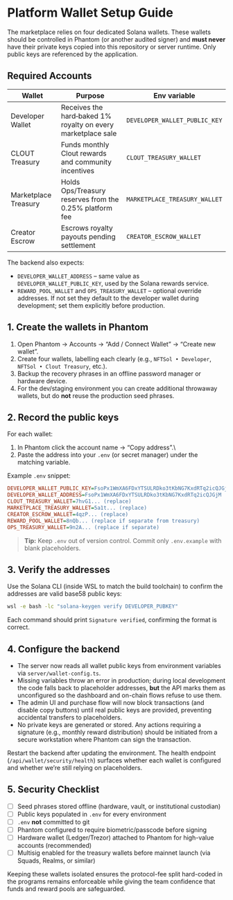 # Platform Wallet Setup Guide

The marketplace relies on four dedicated Solana wallets. These wallets should
be controlled in Phantom (or another audited signer) and **must never** have
their private keys copied into this repository or server runtime. Only public
keys are referenced by the application.

## Required Accounts

| Wallet                | Purpose                                                     | Env variable                          |
|-----------------------|-------------------------------------------------------------|---------------------------------------|
| Developer Wallet      | Receives the hard‑baked 1% royalty on every marketplace sale | `DEVELOPER_WALLET_PUBLIC_KEY`         |
| CLOUT Treasury        | Funds monthly Clout rewards and community incentives        | `CLOUT_TREASURY_WALLET`               |
| Marketplace Treasury  | Holds Ops/Treasury reserves from the 0.25% platform fee     | `MARKETPLACE_TREASURY_WALLET`         |
| Creator Escrow        | Escrows royalty payouts pending settlement                  | `CREATOR_ESCROW_WALLET`               |

The backend also expects:

* `DEVELOPER_WALLET_ADDRESS` – same value as `DEVELOPER_WALLET_PUBLIC_KEY`, used by the Solana rewards service.
* `REWARD_POOL_WALLET` and `OPS_TREASURY_WALLET` – optional override addresses. If not set they default to the developer wallet during development; set them explicitly before production.

## 1. Create the wallets in Phantom

1. Open Phantom → Accounts → “Add / Connect Wallet” → “Create new wallet”.
2. Create four wallets, labelling each clearly (e.g., `NFTSol • Developer`, `NFTSol • Clout Treasury`, etc.).
3. Backup the recovery phrases in an offline password manager or hardware device.
4. For the dev/staging environment you can create additional throwaway wallets, but do **not** reuse the production seed phrases.

## 2. Record the public keys

For each wallet:

1. In Phantom click the account name → “Copy address”.\
2. Paste the address into your `.env` (or secret manager) under the matching variable.

Example `.env` snippet:

```ini
DEVELOPER_WALLET_PUBLIC_KEY=FsoPx1WmXA6FDxYTSULRDko3tKbNG7KxdRTq2icQJGjM
DEVELOPER_WALLET_ADDRESS=FsoPx1WmXA6FDxYTSULRDko3tKbNG7KxdRTq2icQJGjM
CLOUT_TREASURY_WALLET=7hvG1... (replace)
MARKETPLACE_TREASURY_WALLET=5a1t... (replace)
CREATOR_ESCROW_WALLET=4qzP... (replace)
REWARD_POOL_WALLET=8nQb... (replace if separate from treasury)
OPS_TREASURY_WALLET=9n2A... (replace if separate)
```

> **Tip:** Keep `.env` out of version control. Commit only `.env.example` with blank placeholders.

## 3. Verify the addresses

Use the Solana CLI (inside WSL to match the build toolchain) to confirm the
addresses are valid base58 public keys:

```bash
wsl -e bash -lc "solana-keygen verify DEVELOPER_PUBKEY"
```

Each command should print `Signature verified`, confirming the format is correct.

## 4. Configure the backend

* The server now reads all wallet public keys from environment variables via `server/wallet-config.ts`.
* Missing variables throw an error in production; during local development the code falls back to placeholder addresses, **but** the API marks them as unconfigured so the dashboard and on-chain flows refuse to use them.
* The admin UI and purchase flow will now block transactions (and disable copy buttons) until real public keys are provided, preventing accidental transfers to placeholders.
* No private keys are generated or stored. Any actions requiring a signature (e.g., monthly reward distribution) should be initiated from a secure workstation where Phantom can sign the transaction.

Restart the backend after updating the environment. The health endpoint
(`/api/wallet/security/health`) surfaces whether each wallet is configured and
whether we’re still relying on placeholders.

## 5. Security Checklist

- [ ] Seed phrases stored offline (hardware, vault, or institutional custodian)
- [ ] Public keys populated in `.env` for every environment
- [ ] `.env` **not** committed to git
- [ ] Phantom configured to require biometric/passcode before signing
- [ ] Hardware wallet (Ledger/Trezor) attached to Phantom for high-value accounts (recommended)
- [ ] Multisig enabled for the treasury wallets before mainnet launch (via Squads, Realms, or similar)

Keeping these wallets isolated ensures the protocol-fee split hard-coded in the
programs remains enforceable while giving the team confidence that funds and
reward pools are safeguarded. 
